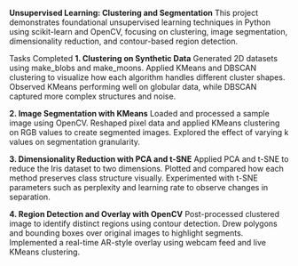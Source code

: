 **Unsupervised Learning: Clustering and Segmentation**
This project demonstrates foundational unsupervised learning techniques in Python using scikit-learn and OpenCV, focusing on clustering, image segmentation, dimensionality reduction, and contour-based region detection.

Tasks Completed
**1. Clustering on Synthetic Data**
Generated 2D datasets using make_blobs and make_moons. Applied KMeans and DBSCAN clustering to visualize how each algorithm handles different cluster shapes. Observed KMeans performing well on globular data, while DBSCAN captured more complex structures and noise.

**2. Image Segmentation with KMeans**
Loaded and processed a sample image using OpenCV. Reshaped pixel data and applied KMeans clustering on RGB values to create segmented images. Explored the effect of varying k values on segmentation granularity.

**3. Dimensionality Reduction with PCA and t-SNE**
Applied PCA and t-SNE to reduce the Iris dataset to two dimensions. Plotted and compared how each method preserves class structure visually. Experimented with t-SNE parameters such as perplexity and learning rate to observe changes in separation.

**4. Region Detection and Overlay with OpenCV**
Post-processed clustered image to identify distinct regions using contour detection. Drew polygons and bounding boxes over original images to highlight segments. Implemented a real-time AR-style overlay using webcam feed and live KMeans clustering.

